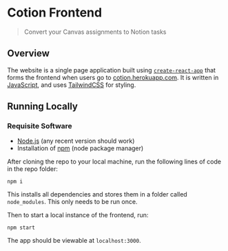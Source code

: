 # Cotion Frontend
> Convert your Canvas assignments to Notion tasks

## Overview
The website is a single page application built using [`create-react-app`](https://github.com/facebook/create-react-app) that forms the frontend when users go to [cotion.herokuapp.com](cotion.herokuapp.com). It is written in [JavaScript](https://www.javascript.com), and uses [TailwindCSS](https://tailwindcss.com) for styling. 

## Running Locally
### Requisite Software
- [Node.js](https://nodejs.dev) (any recent version should work)
- Installation of [npm](https://www.npmjs.com) (node package manager)

After cloning the repo to your local machine, run the following lines of code in the repo folder:

```
npm i
````
This installs all dependencies and stores them in a folder called `node_modules`. This only needs to be run once.

Then to start a local instance of the frontend, run:

```
npm start
```

The app should be viewable at `localhost:3000`.

